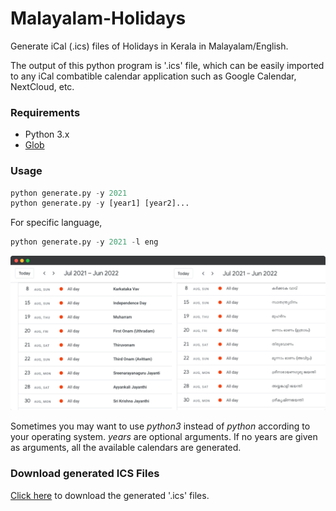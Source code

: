# Malayalam-Holidays
Generate iCal (.ics) files of Holidays in Kerala in Malayalam/English.

The output of this python program is '.ics' file, which can be easily imported to any iCal combatible calendar application such as Google Calendar, NextCloud, etc.

### Requirements
* Python 3.x
* [Glob](https://pypi.org/project/glob2/)

### Usage

```python
python generate.py -y 2021
python generate.py -y [year1] [year2]...
```

For specific language,
```python
python generate.py -y 2021 -l eng
```

![Ouput](screens/output_sidebyside.png)

Sometimes you may want to use _python3_ instead of _python_ according to your operating system.
_years_ are optional arguments. If no years are given as arguments, all the available calendars are generated.


### Download generated ICS Files
[Click here](https://github.com/shajilkrazy/malayalam-holidays/releases) to download the generated '.ics' files.
